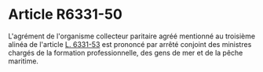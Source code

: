 # Article R6331-50

  
L'agrément de l'organisme collecteur paritaire agréé mentionné au troisième alinéa de l'article [L. 6331-53][1] est prononcé par arrêté conjoint des ministres chargés de la formation professionnelle, des gens de mer et de la pêche maritime.

 [1]: /affichCodeArticle.do?cidTexte=LEGITEXT000006072050&idArticle=LEGIARTI000006904330&dateTexte=&categorieLien=cid